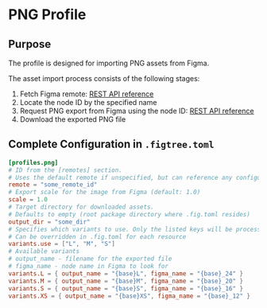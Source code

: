 # PNG Profile

## Purpose

The profile is designed for importing PNG assets from Figma.

The asset import process consists of the following stages:
1. Fetch Figma remote: [REST API reference](https://www.figma.com/developers/api#get-file-nodes-endpoint)
1. Locate the node ID by the specified name
1. Request PNG export from Figma using the node ID: [REST API reference](https://www.figma.com/developers/api#get-images-endpoint)
1. Download the exported PNG file

## Complete Configuration in `.figtree.toml`

```toml
[profiles.png]
# ID from the [remotes] section. 
# Uses the default remote if unspecified, but can reference any configured remote
remote = "some_remote_id"
# Export scale for the image from Figma (default: 1.0)
scale = 1.0
# Target directory for downloaded assets. 
# Defaults to empty (root package directory where .fig.toml resides)
output_dir = "some_dir"
# Specifies which variants to use. Only the listed keys will be processed.
# Can be overridden in .fig.toml for each resource
variants.use = ["L", "M", "S"]
# Available variants
# output_name - filename for the exported file
# figma_name - node name in Figma to look for
variants.L = { output_name = "{base}L", figma_name = "{base}_24" }
variants.M = { output_name = "{base}M", figma_name = "{base}_20" }
variants.S = { output_name = "{base}S", figma_name = "{base}_16" }
variants.XS = { output_name = "{base}XS", figma_name = "{base}_12" }
```
